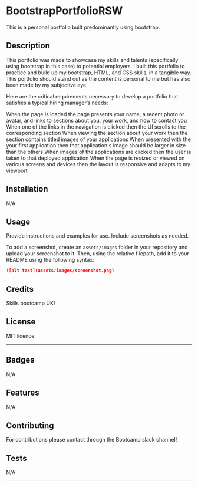 # BootstrapPortfolioRSW
This is a personal portfolio built predominantly using bootstrap.


## Description 

This portfolio was made to showcase my skills and talents (specifically using bootstrap in this case) to potential employers. I built this portfolio to practice and build up my bootstrap, HTML, and CSS skills, in a tangible way. This portfolio should stand out as the content is personal to me but has also been made by my subjective eye.


Here are the critical requirements necessary to develop a portfolio that satisfies a typical hiring manager’s needs:

When the page is loaded the page presents your name, a recent photo or avatar, and links to sections about you, your work, and how to contact you
When one of the links in the navigation is clicked then the UI scrolls to the corresponding section
When viewing the section about your work then the section contains titled images of your applications
When presented with the your first application then that application's image should be larger in size than the others
When images of the applications are clicked then the user is taken to that deployed application
When the page is resized or viewed on various screens and devices then the layout is responsive and adapts to my viewport


## Installation
N/A


## Usage 

Provide instructions and examples for use. Include screenshots as needed. 

To add a screenshot, create an `assets/images` folder in your repository and upload your screenshot to it. Then, using the relative filepath, add it to your README using the following syntax:

```md
![alt text](assets/images/screenshot.png)
```


## Credits
Skills bootcamp UK!


## License

MIT licence


---


## Badges
N/A

## Features
N/A

## Contributing

For contributions please contact through the Bootcamp slack channel!

## Tests

N/A

---

